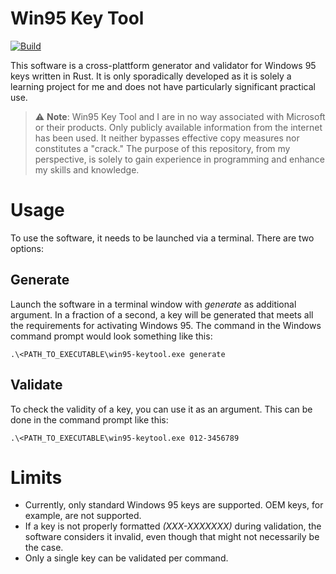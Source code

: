 # Win95 Key Tool
[![Build](https://github.com/nandolawson/Win95-KeyTool/actions/workflows/build.yml/badge.svg)](https://github.com/nandolawson/Win95-KeyTool/actions/workflows/build.yml)

This software is a cross-plattform generator and validator for Windows 95 keys written in Rust. It is only sporadically developed as it is solely a learning project for me and does not have particularly significant practical use.
>⚠️ **Note**: Win95 Key Tool and I are in no way associated with Microsoft or their products. Only publicly available information from the internet has been used. It neither bypasses effective copy measures nor constitutes a "crack." The purpose of this repository, from my perspective, is solely to gain experience in programming and enhance my skills and knowledge.
# Usage
To use the software, it needs to be launched via a terminal. There are two options:
## Generate
Launch the software in a terminal window with _generate_ as additional argument. In a fraction of a second, a key will be generated that meets all the requirements for activating Windows 95. The command in the Windows command prompt would look something like this:
```
.\<PATH_TO_EXECUTABLE\win95-keytool.exe generate
```
## Validate
To check the validity of a key, you can use it as an argument. This can be done in the command prompt like this:
```
.\<PATH_TO_EXECUTABLE\win95-keytool.exe 012-3456789
```
# Limits
- Currently, only standard Windows 95 keys are supported. OEM keys, for example, are not supported.
- If a key is not properly formatted _(XXX-XXXXXXX)_ during validation, the software considers it invalid, even though that might not necessarily be the case.
- Only a single key can be validated per command.
